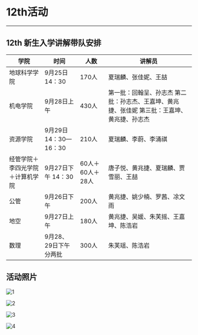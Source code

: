# 12th活动

---

## 12th 新生入学讲解带队安排

|学院	|时间	|人数	|讲解员|
|--|--|--|--|
|地球科学学院|	9月25日14：30|	170人|	夏瑞麟、张佳妮、王喆
|机电学院	|9月28日上午|	430人|	第一批：回翰呈、孙志杰 第二批：孙志杰、王嘉坤、黄兆捷、张佳妮  第三批：王嘉坤、黄兆捷、孙志杰|
|资源学院|	9月29日 14：30—16：30|	210人|	夏瑞麟、李蔚、李涌祺|
|经管学院＋李四光学院＋计算机学院|	9月27日下午 14：30|	60人＋60人＋28人|	唐子悦、黄兆捷、夏瑞麟、贾雪丽、王喆|
|公管|	9月26日下午|	200人|	黄兆捷、姚少楠、罗茜、凃文雨|
|地空|	9月27日上午|	180人|	黄兆捷、吴媛、朱芙摇、王嘉坤、陈浩岩|
|数理|	9月28、29日下午分两批|	300人|	朱芙瑶、陈浩岩|



## 活动照片

![1](https://github.com/Jin-sjh/Shaw_Science_Explainer_Team_Website/assets/97781484/748999d4-55e0-4fec-ac6a-babf0583d6d3)

![2](https://github.com/Jin-sjh/Shaw_Science_Explainer_Team_Website/assets/97781484/89ece475-bcbb-4d7d-8386-f01f305e158b)

![3](https://github.com/Jin-sjh/Shaw_Science_Explainer_Team_Website/assets/97781484/9b13f14d-21ec-41be-be1e-b0cc72b61a2b)

![4](https://github.com/Jin-sjh/Shaw_Science_Explainer_Team_Website/assets/97781484/f5d383a3-a931-4e97-b9f1-c0bfadd015cb)

